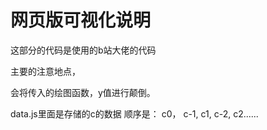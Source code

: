 #  网页版可视化说明

这部分的代码是使用的b站大佬的代码

主要的注意地点，

会将传入的绘图函数，y值进行颠倒。

data.js里面是存储的c的数据
顺序是： c0， c-1, c1, c-2, c2......
